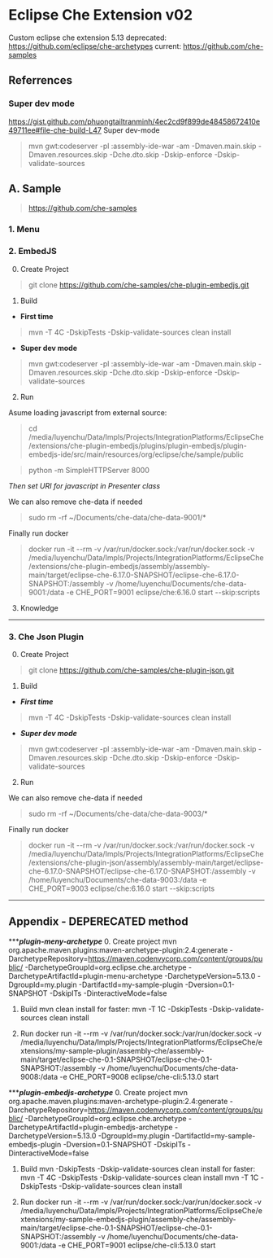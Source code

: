 # Eclipse Che Extension v02
Custom eclipse che extension 5.13
deprecated: https://github.com/eclipse/che-archetypes
current: https://github.com/che-samples

## Referrences
### Super dev mode
https://gist.github.com/phuongtailtranminh/4ec2cd9f899de48458672410e49711ee#file-che-build-L47
Super dev-mode
>  mvn gwt:codeserver -pl :assembly-ide-war -am -Dmaven.main.skip -Dmaven.resources.skip -Dche.dto.skip -Dskip-enforce -Dskip-validate-sources 


## A. **Sample**
> https://github.com/che-samples
### **1. Menu**
### **2. EmbedJS**
0. Create Project
> git clone https://github.com/che-samples/che-plugin-embedjs.git
1. Build
* **First time**
> mvn -T 4C -DskipTests -Dskip-validate-sources clean install
* **Super dev mode**
> mvn gwt:codeserver -pl :assembly-ide-war -am -Dmaven.main.skip -Dmaven.resources.skip -Dche.dto.skip -Dskip-enforce -Dskip-validate-sources
2. Run

Asume loading javascript from external source:
> cd /media/luyenchu/Data/Impls/Projects/IntegrationPlatforms/EclipseChe/extensions/che-plugin-embedjs/plugins/plugin-embedjs/plugin-embedjs-ide/src/main/resources/org/eclipse/che/sample/public

> python -m SimpleHTTPServer 8000

*Then set URI for javascript in Presenter class*

We can also remove che-data if needed

> sudo rm -rf ~/Documents/che-data/che-data-9001/*

Finally run docker

> docker run -it --rm -v /var/run/docker.sock:/var/run/docker.sock -v /media/luyenchu/Data/Impls/Projects/IntegrationPlatforms/EclipseChe/extensions/che-plugin-embedjs/assembly/assembly-main/target/eclipse-che-6.17.0-SNAPSHOT/eclipse-che-6.17.0-SNAPSHOT:/assembly -v /home/luyenchu/Documents/che-data-9001:/data -e CHE_PORT=9001 eclipse/che:6.16.0 start --skip:scripts

3. Knowledge
---
### **3. Che Json Plugin**
0. Create Project
> git clone https://github.com/che-samples/che-plugin-json.git
1. Build
* ***First time***
> mvn -T 4C -DskipTests -Dskip-validate-sources clean install
* ***Super dev mode***
> mvn gwt:codeserver -pl :assembly-ide-war -am -Dmaven.main.skip -Dmaven.resources.skip -Dche.dto.skip -Dskip-enforce -Dskip-validate-sources
2. Run 

We can also remove che-data if needed

> sudo rm -rf ~/Documents/che-data/che-data-9003/*

Finally run docker

> docker run -it --rm -v /var/run/docker.sock:/var/run/docker.sock -v /media/luyenchu/Data/Impls/Projects/IntegrationPlatforms/EclipseChe/extensions/che-plugin-json/assembly/assembly-main/target/eclipse-che-6.17.0-SNAPSHOT/eclipse-che-6.17.0-SNAPSHOT:/assembly -v /home/luyenchu/Documents/che-data-9003:/data -e CHE_PORT=9003 eclipse/che:6.16.0 start --skip:scripts

***
## Appendix - DEPERECATED method
**********************************plugin-meny-archetype*******************************
0. Create project
mvn org.apache.maven.plugins:maven-archetype-plugin:2.4:generate -DarchetypeRepository=https://maven.codenvycorp.com/content/groups/public/ -DarchetypeGroupId=org.eclipse.che.archetype -DarchetypeArtifactId=plugin-menu-archetype -DarchetypeVersion=5.13.0 -DgroupId=my.plugin -DartifactId=my-sample-plugin -Dversion=0.1-SNAPSHOT -DskipITs -DinteractiveMode=false
1. Build
	mvn clean install
for faster:
	mvn -T 1C -DskipTests -Dskip-validate-sources clean install

2. Run
docker run -it --rm -v /var/run/docker.sock:/var/run/docker.sock -v /media/luyenchu/Data/Impls/Projects/IntegrationPlatforms/EclipseChe/extensions/my-sample-plugin/assembly-che/assembly-main/target/eclipse-che-0.1-SNAPSHOT/eclipse-che-0.1-SNAPSHOT:/assembly -v /home/luyenchu/Documents/che-data-9008:/data -e CHE_PORT=9008 eclipse/che-cli:5.13.0 start

**********************************plugin-embedjs-archetype*******************************
0. Create project
mvn org.apache.maven.plugins:maven-archetype-plugin:2.4:generate -DarchetypeRepository=https://maven.codenvycorp.com/content/groups/public/ -DarchetypeGroupId=org.eclipse.che.archetype -DarchetypeArtifactId=plugin-embedjs-archetype -DarchetypeVersion=5.13.0 -DgroupId=my.plugin -DartifactId=my-sample-embedjs-plugin -Dversion=0.1-SNAPSHOT -DskipITs -DinteractiveMode=false
1. Build
	mvn -DskipTests -Dskip-validate-sources clean install
for faster:
	mvn -T 4C -DskipTests -Dskip-validate-sources clean install
	mvn -T 1C -DskipTests -Dskip-validate-sources clean install

2. Run
docker run -it --rm -v /var/run/docker.sock:/var/run/docker.sock -v /media/luyenchu/Data/Impls/Projects/IntegrationPlatforms/EclipseChe/extensions/my-sample-embedjs-plugin/assembly-che/assembly-main/target/eclipse-che-0.1-SNAPSHOT/eclipse-che-0.1-SNAPSHOT:/assembly -v /home/luyenchu/Documents/che-data-9001:/data -e CHE_PORT=9001 eclipse/che-cli:5.13.0 start
